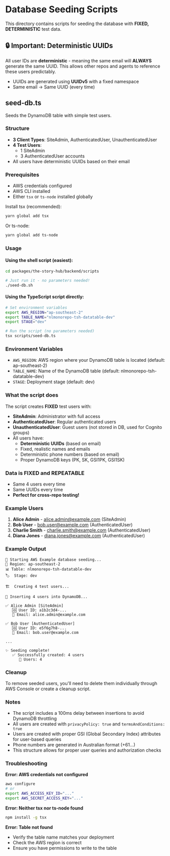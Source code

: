 # Database Seeding Scripts

This directory contains scripts for seeding the database with **FIXED, DETERMINISTIC** test data.

## 🔒 Important: Deterministic UUIDs

All user IDs are **deterministic** - meaning the same email will **ALWAYS** generate the same UUID. This allows other repos and agents to reference these users predictably.

- UUIDs are generated using **UUIDv5** with a fixed namespace
- Same email → Same UUID (every time)

## seed-db.ts

Seeds the DynamoDB table with simple test users.

### Structure

- **3 Client Types**: SiteAdmin, AuthenticatedUser, UnauthenticatedUser
- **4 Test Users**:
  - 1 SiteAdmin
  - 3 AuthenticatedUser accounts
- All users have deterministic UUIDs based on their email

### Prerequisites

- AWS credentials configured
- AWS CLI installed
- Either `tsx` or `ts-node` installed globally

Install tsx (recommended):

```bash
yarn global add tsx
```

Or ts-node:

```bash
yarn global add ts-node
```

### Usage

#### Using the shell script (easiest):

```bash
cd packages/the-story-hub/backend/scripts

# Just run it - no parameters needed!
./seed-db.sh
```

#### Using the TypeScript script directly:

```bash
# Set environment variables
export AWS_REGION="ap-southeast-2"
export TABLE_NAME="nlmonorepo-tsh-datatable-dev"
export STAGE="dev"

# Run the script (no parameters needed)
tsx scripts/seed-db.ts
```

### Environment Variables

- `AWS_REGION`: AWS region where your DynamoDB table is located (default: ap-southeast-2)
- `TABLE_NAME`: Name of the DynamoDB table (default: nlmonorepo-tsh-datatable-dev)
- `STAGE`: Deployment stage (default: dev)

### What the script does

The script creates **FIXED** test users with:

- **SiteAdmin**: Administrator with full access
- **AuthenticatedUser**: Regular authenticated users
- **UnauthenticatedUser**: Guest users (not stored in DB, used for Cognito groups)
- All users have:
  - **Deterministic UUIDs** (based on email)
  - Fixed, realistic names and emails
  - Deterministic phone numbers (based on email)
  - Proper DynamoDB keys (PK, SK, GSI1PK, GSI1SK)

### Data is FIXED and REPEATABLE

- Same 4 users every time
- Same UUIDs every time
- **Perfect for cross-repo testing!**

### Example Users

1. **Alice Admin** - alice.admin@example.com (SiteAdmin)
2. **Bob User** - bob.user@example.com (AuthenticatedUser)
3. **Charlie Smith** - charlie.smith@example.com (AuthenticatedUser)
4. **Diana Jones** - diana.jones@example.com (AuthenticatedUser)

### Example Output

```
🌱 Starting AWS Example database seeding...
📍 Region: ap-southeast-2
📊 Table: nlmonorepo-tsh-datatable-dev
🏷️  Stage: dev

🏗️  Creating 4 test users...

💾 Inserting 4 users into DynamoDB...

✅ Alice Admin [SiteAdmin]
   🆔 User ID: a1b2c3d4-...
   📧 Email: alice.admin@example.com

✅ Bob User [AuthenticatedUser]
   🆔 User ID: e5f6g7h8-...
   📧 Email: bob.user@example.com

...

✨ Seeding complete!
   ✅ Successfully created: 4 users
      👥 Users: 4
```

### Cleanup

To remove seeded users, you'll need to delete them individually through AWS Console or create a cleanup script.

### Notes

- The script includes a 100ms delay between insertions to avoid DynamoDB throttling
- All users are created with `privacyPolicy: true` and `termsAndConditions: true`
- Users are created with proper GSI (Global Secondary Index) attributes for user-based queries
- Phone numbers are generated in Australian format (+61...)
- This structure allows for proper user queries and authorization checks

### Troubleshooting

**Error: AWS credentials not configured**

```bash
aws configure
# or
export AWS_ACCESS_KEY_ID="..."
export AWS_SECRET_ACCESS_KEY="..."
```

**Error: Neither tsx nor ts-node found**

```bash
npm install -g tsx
```

**Error: Table not found**

- Verify the table name matches your deployment
- Check the AWS region is correct
- Ensure you have permissions to write to the table
